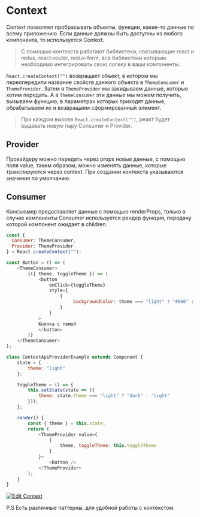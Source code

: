# Context

Context позволяет пробрасывать объекты, функции, какие-то данные по всему приложению. Если данные должны быть доступны из любого компонента, то используется Context.
> С помощью контекста работают библиотеки, связывающие react и redux, react-router, redux-form, все библиотеки которым необходимо интегрировать свою логику в ваши компоненты.

```React.createContext("")``` возвращает объект, в котором мы переопередили название свойств данного объекта в ```ThemeConsumer``` и ```ThemeProvider```. Затем в ```ThemeProvider``` мы закидываем данные, которые хотим передать. А в  ```ThemeConsumer``` эти данные мы можем получить, вызываем функцию, в параметрах которых приходят данные, обрабатываем их и возвращаем сформированный элемент.

> При каждом вызове ```React.createContext("")```, реакт будет выдавать новую пару Consumer и Provider.

## Provider

Провайдеру можно передать через props новые данные, с помощью поля value, таким образом, можно изменять данные, которые транслируются через context. При создании контекста указываются значения по умолчанию.

## Consumer

Консъюмер предоставляет данные с помощью renderProps, только в случае компоненты Consumer используется рендер функция, передачу которой компонент ожидает в children.

```javascript
const {
  Consumer: ThemeConsumer,
  Provider: ThemeProvider
} = React.createContext("");

const Button = () => (
    <ThemeConsumer>
        {({ theme, toggleTheme }) => (
            <button
                onClick={toggleTheme}
                style={
                    {
                         backgroundColor: theme === "light" ? "#666" : "#eee"
                    }
                }
            >
            Кнопка с темой
            </button>
        )}
    </ThemeConsumer>
);

class ContextApiProviderExample extends Component {
    state = {
        theme: "light"
    };

    toggleTheme = () => {
        this.setState(state => ({
            theme: state.theme === "light" ? "dark" : "light"
        }));
    };

    render() {
        const { theme } = this.state;
        return (
            <ThemeProvider value={
                {
                    theme, toggleTheme: this.toggleTheme
                }
            }>
                <Button />
            </ThemeProvider>
        );
    }
}
```

[![Edit Context](https://codesandbox.io/static/img/play-codesandbox.svg)](https://codesandbox.io/s/0xpjo680wp)

P.S Есть различные паттерны, для удобной работы с контекстом.